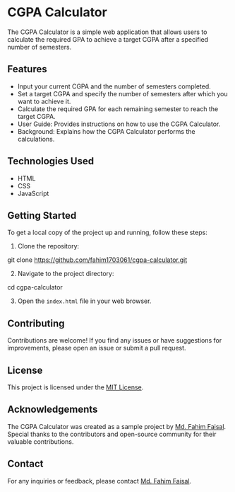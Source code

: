 # CGPA Calculator

The CGPA Calculator is a simple web application that allows users to calculate the required GPA to achieve a target CGPA after a specified number of semesters.

## Features

-   Input your current CGPA and the number of semesters completed.
-   Set a target CGPA and specify the number of semesters after which you want to achieve it.
-   Calculate the required GPA for each remaining semester to reach the target CGPA.
-   User Guide: Provides instructions on how to use the CGPA Calculator.
-   Background: Explains how the CGPA Calculator performs the calculations.

## Technologies Used

-   HTML
-   CSS
-   JavaScript

## Getting Started

To get a local copy of the project up and running, follow these steps:

1. Clone the repository:

git clone https://github.com/fahim1703061/cgpa-calculator.git

2. Navigate to the project directory:

cd cgpa-calculator

3. Open the `index.html` file in your web browser.

## Contributing

Contributions are welcome! If you find any issues or have suggestions for improvements, please open an issue or submit a pull request.

## License

This project is licensed under the [MIT License](LICENSE).

## Acknowledgements

The CGPA Calculator was created as a sample project by [Md. Fahim Faisal](https://github.com/fahim1703061). Special thanks to the contributors and open-source community for their valuable contributions.

## Contact

For any inquiries or feedback, please contact [Md. Fahim Faisal](mailto:fahimfaisal7373@gmail.com).
